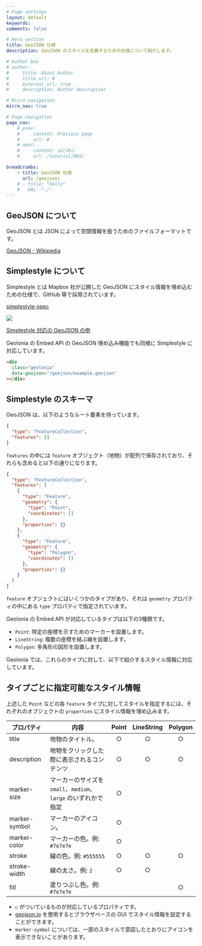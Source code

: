 ```yaml
---
# Page settings
layout: default
keywords:
comments: false

# Hero section
title: GeoJSON 仕様
description: GeoJSON のスタイルを定義するための仕様について紹介します。

# Author box
# author:
#     title: About Author
#     title_url: #
#     external_url: true
#     description: Author description

# Micro navigation
micro_nav: true

# Page navigation
page_nav:
    # prev:
    #     content: Previous page
    #     url: #
    # next:
    #     content: はじめに
    #     url: /tutorial/001/

breadcrumbs:
    - title: GeoJSON 仕様
      url: /geojson/
    # - title: "hello"
    #   URL: "./"
---
```


## GeoJSON について

GeoJSON とは JSON によって空間情報を扱うためのファイルフォーマットです。

[GeoJSON - Wikipedia](https://ja.wikipedia.org/wiki/GeoJSON)

## Simplestyle について

Simplestyle とは Mapbox 社が公開した GeoJSON にスタイル情報を埋め込むための仕様で、GitHub 等で採用されています。

[simplestyle-spec](https://github.com/mapbox/simplestyle-spec)

[![](https://www.evernote.com/l/ABWRqUPcMf1AwKFp5kH0BSZzScwRaC0TAusB/image.png)](https://github.com/geolonia/docs.geolonia.com/blob/master/geojson/example.geojson)

[Simplestyle 対応の GeoJSON の例](https://github.com/geolonia/docs.geolonia.com/blob/master/geojson/example.geojson)

Geolonia の Embed API の GeoJSON 埋め込み機能でも同様に Simplestyle に対応しています。

```html
<div
  class="geolonia"
  data-geojson="/geojson/example.geojson"
></div>
```

<div
  class="geolonia"
  data-geojson="/geojson/example.geojson"
></div>

## Simplestyle のスキーマ

GeoJSON は、以下のようなルート要素を持っています。

```json
{
  "type": "FeatureCollection",
  "features": []
}
```

`features` の中には `feature` オブジェクト（地物）が配列で保存されており、それらも含めると以下の通りになります。

```json
{
  "type": "FeatureCollection",
  "features": [
    {
      "type": "Feature",
      "geometry": {
        "type": "Point",
        "coordinates": []
      },
      "properties": {}
    },
    {
      "type": "Feature",
      "geometry": {
        "type": "Polygon",
        "coordinates": []
      },
      "properties": {}
    }
  ]
}
```

`feature` オブジェクトにはいくつかのタイプがあり、それは `geometry` プロパティの中にある `type` プロパティで指定されています。

Geolonia の Embed API が対応しているタイプは以下の3種類です。

* `Point`: 特定の座標を示すためのマーカーを設置します。
* `LineString`: 複数の座標を結ぶ線を設置します。
* `Polygon`: 多角形の図形を設置します。

Geolonia では、これらのタイプに対して、以下で紹介するスタイル情報に対応しています。

## タイプごとに指定可能なスタイル情報

上述した `Point` などの各 `feature` タイプに対してスタイルを指定するには、それぞれのオブジェクトの `properties` にスタイル情報を埋め込みます。

| プロパティ| 内容| Point | LineString | Polygon |
|---------|---------| :---: | :---:   | :---: |
| title          | 地物のタイトル。 | ○ | ○ | ○ |
| description    | 地物をクリックした際に表示されるコンテンツ | ○ | ○ | ○ |
| marker-size    | マーカーのサイズを `small`、`medium`、`large` のいずれかで指定 | ○ |   |   |
| marker-symbol  | マーカーのアイコン。 | ○ |   |   |
| marker-color   | マーカーの色。例: `#7e7e7e` | ○ |   |   |
| stroke         | 線の色。例: `#555555` | ○ | ○ | ○ |
| stroke-width   | 線の太さ。例: `2` | ○ | ○ |   |
| fill           | 塗りつぶし色。例: `#7e7e7e` |   |   | ○ |

* `○` がついているものが対応しているプロパティです。
* [geojson.io](http://geojson.io/) を使用するとブラウザベースの GUI でスタイル情報を設定することができます。
* `marker-symbol` については、一部のスタイルで意図したとおりにアイコンを表示できないことがあります。
